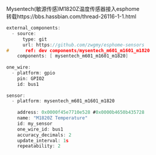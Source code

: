 
Mysentech(敏源传感)M1820Z温度传感器接入esphome  
转载https://bbs.hassbian.com/thread-26116-1-1.html
```c
external_components:
  - source:
      type: git
      url: https://github.com/zwgmy/esphome-sensors
#      ref: dev components/mysentech_m601_m1601_m1820  
    components: [ mysentech_m601_m1601_m1820]
    
one_wire:
  - platform: gpio
    pin: GPIO2
    id: bus1
    
sensor:
  - platform: mysentech_m601_m1601_m1820
    
    address: 0x0000f45e7710e528 #0x0000b4650b435728
    name: "M1820Z Temperature"
    id: my_sensor
    one_wire_id: bus1
    accuracy_decimals: 2
    update_interval: 1s
    repeatability: 2
```
